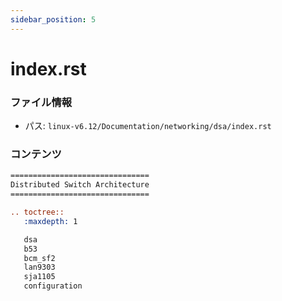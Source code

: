 ```yaml
---
sidebar_position: 5
---
```

# index.rst

### ファイル情報

- パス: `linux-v6.12/Documentation/networking/dsa/index.rst`

### コンテンツ

```rst
===============================
Distributed Switch Architecture
===============================

.. toctree::
   :maxdepth: 1

   dsa
   b53
   bcm_sf2
   lan9303
   sja1105
   configuration

```
